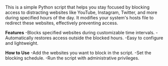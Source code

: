 This is a simple Python script that helps you stay focused by blocking access to distracting websites like YouTube, Instagram, Twitter, and more during specified hours of the day. It modifies your system's hosts file to redirect these websites, effectively preventing access.

**Features**
-Blocks specified websites during customizable time intervals.
-Automatically restores access outside the blocked hours.
-Easy to configure and lightweight.

**How to Use**
-Add the websites you want to block in the script.
-Set the blocking schedule.
-Run the script with administrative privileges.
